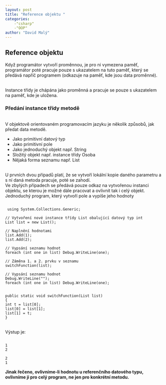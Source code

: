 ```yaml
---
layout: post
title: "Reference objektu "
categories:
    -"csharp"
    -"OOP"
author: "David Malý"
--- 
```



## Reference objektu


Když programátor vytvoří proměnnou, je pro ni vymezena paměť, programátor poté pracuje pouze s ukazatelem na tuto paměť, který se předává napříč programem (odkazuje na paměť, kde jsou data proměnné).



<br>Instance třídy je chápána jako proměnná a pracuje se pouze s ukazatelem na paměť, kde je uložena.


### Předání instance třídy metodě
<br>V objektově orientovaném programovacím jazyku je několik způsobů, jak předat data metodě.

- Jako primitivní datový typ
- Jako primitivní pole
- Jako jednoduchý objekt např. String
- Složitý objekt např. instance třídy Osoba
- Nějaká forma seznamu např. List

<br>U prvních dvou případů platí, že se vytvoří lokální kopie daného parametru a s ní daná metoda pracuje, poté se zahodí. 
<br>Ve zbylých případech se předává pouze odkaz na vytvořenou instanci objektu, se kterou je možné dále pracovat a ovlivnit tak i celý objekt.
<br>Jednoduchý program, který vytvoří pole a vypíše jeho hodnoty<br>
```

 using System.Collections.Generic;

// Vytvoření nové instance třídy List obalující datový typ int
List list = new List();

// Naplnění hodnotami
list.Add(1);
list.Add(2);

// Vypsání seznamu hodnot
foreach (int one in list) Debug.WriteLine(one);

// Záměna 1. a 2. prvku v seznamu 
switchFunction(list);

// Vypsání seznamu hodnot
Debug.WriteLine("");
foreach (int one in list) Debug.WriteLine(one);


public static void switchFunction(List list)
{int t = list[0];list[0] = list[1];list[1] = t;
}

```
<br>Výstup je:<br>
```

1
2

2
1

```
**Jinak řečeno, ovlivníme-li hodnotu u referenčního datového typu, ovlivníme ji pro celý program, ne jen pro konkrétní metodu.**
